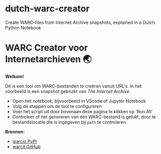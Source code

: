 # dutch-warc-creator
Create WARC-files from Internet Archive snapshots, explained in a Dutch Python Notebook

# WARC Creator voor Internetarchieven 🌏

**Welkom!**

Dit is een tool om WARC-bestanden te creëren vanuit URL's. In het voorbeeld is een snapshot gebruikt van *The Internet Archive*.

- Open het notebook, bijvoorbeeld in VScode of Jupyter Notebook
- Volg de stappen om de tool te configureren
- Voer het script uit door bovenaan deze pagina te klikken op 'Run All'
- Controleer of het genereren van een WARC-bestand is gelukt, door te bestandslocatie die is ingegeven bij `path` te controleren

**Bronnen:**
- [warcio PyPI](https://pypi.org/project/warcio/)
- [warcit GitHub](https://github.com/webrecorder/warcit)



